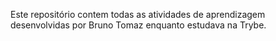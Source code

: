 Este repositório contem todas as atividades de aprendizagem desenvolvidas por Bruno Tomaz enquanto estudava na Trybe.

